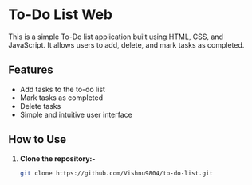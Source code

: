# To-Do List Web

This is a simple To-Do list application built using HTML, CSS, and JavaScript. It allows users to add, delete, and mark tasks as completed.

## Features

- Add tasks to the to-do list
- Mark tasks as completed
- Delete tasks
- Simple and intuitive user interface

## How to Use

1. **Clone the repository:-**

   ```bash
   git clone https://github.com/Vishnu9804/to-do-list.git
